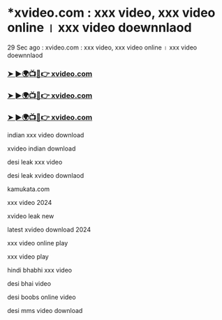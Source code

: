 # *xvideo.com : xxx video, xxx video online । xxx video doewnnlaod

29 Sec ago : xvideo.com : xxx video, xxx video online । xxx video doewnnlaod

<h3><a href="https://hindimegyaan.com/search.php">➤ ►🌍📺📱👉 xvideo.com</a></h3>

<h3><a href="https://hindimegyaan.com/search.php">➤ ►🌍📺📱👉 xvideo.com</a></h3>

<h3><a href="https://hindimegyaan.com/search.php">➤ ►🌍📺📱👉 xvideo.com</a></h3>

indian xxx video download

<head>
<meta name="google-site-verification" content="Ewu7oUucQe4HFfNiSwbM8f5Mk3LMcRn2qWS9LVAgSyM" />

  
  xvideo indian download

desi leak xxx video

desi leak xvideo downlaod

kamukata.com

xxx video 2024

xvideo leak new

latest xvideo download 2024

xxx video online play

xxx video play

hindi bhabhi xxx video

desi bhai video 

desi boobs online video

desi mms video download

